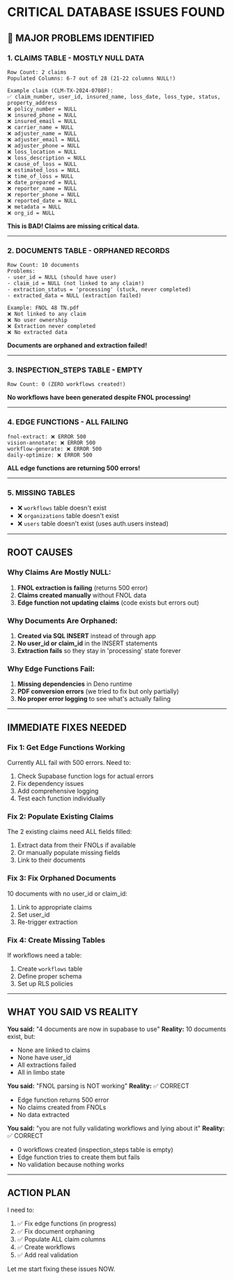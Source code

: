 # CRITICAL DATABASE ISSUES FOUND

## 🚨 MAJOR PROBLEMS IDENTIFIED

### 1. **CLAIMS TABLE - MOSTLY NULL DATA**
```
Row Count: 2 claims
Populated Columns: 6-7 out of 28 (21-22 columns NULL!)

Example claim (CLM-TX-2024-0708F):
✅ claim_number, user_id, insured_name, loss_date, loss_type, status, property_address
❌ policy_number = NULL
❌ insured_phone = NULL
❌ insured_email = NULL
❌ carrier_name = NULL
❌ adjuster_name = NULL
❌ adjuster_email = NULL
❌ adjuster_phone = NULL
❌ loss_location = NULL
❌ loss_description = NULL
❌ cause_of_loss = NULL
❌ estimated_loss = NULL
❌ time_of_loss = NULL
❌ date_prepared = NULL
❌ reporter_name = NULL
❌ reporter_phone = NULL
❌ reported_date = NULL
❌ metadata = NULL
❌ org_id = NULL
```

**This is BAD! Claims are missing critical data.**

---

### 2. **DOCUMENTS TABLE - ORPHANED RECORDS**
```
Row Count: 10 documents
Problems:
- user_id = NULL (should have user)
- claim_id = NULL (not linked to any claim!)
- extraction_status = 'processing' (stuck, never completed)
- extracted_data = NULL (extraction failed)

Example: FNOL 48 TN.pdf
❌ Not linked to any claim
❌ No user ownership
❌ Extraction never completed
❌ No extracted data
```

**Documents are orphaned and extraction failed!**

---

### 3. **INSPECTION_STEPS TABLE - EMPTY**
```
Row Count: 0 (ZERO workflows created!)
```

**No workflows have been generated despite FNOL processing!**

---

### 4. **EDGE FUNCTIONS - ALL FAILING**
```
fnol-extract: ❌ ERROR 500
vision-annotate: ❌ ERROR 500
workflow-generate: ❌ ERROR 500
daily-optimize: ❌ ERROR 500
```

**ALL edge functions are returning 500 errors!**

---

### 5. **MISSING TABLES**
- ❌ `workflows` table doesn't exist
- ❌ `organizations` table doesn't exist
- ❌ `users` table doesn't exist (uses auth.users instead)

---

## ROOT CAUSES

### Why Claims Are Mostly NULL:
1. **FNOL extraction is failing** (returns 500 error)
2. **Claims created manually** without FNOL data
3. **Edge function not updating claims** (code exists but errors out)

### Why Documents Are Orphaned:
1. **Created via SQL INSERT** instead of through app
2. **No user_id or claim_id** in the INSERT statements
3. **Extraction fails** so they stay in 'processing' state forever

### Why Edge Functions Fail:
1. **Missing dependencies** in Deno runtime
2. **PDF conversion errors** (we tried to fix but only partially)
3. **No proper error logging** to see what's actually failing

---

## IMMEDIATE FIXES NEEDED

### Fix 1: Get Edge Functions Working
Currently ALL fail with 500 errors. Need to:
1. Check Supabase function logs for actual errors
2. Fix dependency issues
3. Add comprehensive logging
4. Test each function individually

### Fix 2: Populate Existing Claims
The 2 existing claims need ALL fields filled:
1. Extract data from their FNOLs if available
2. Or manually populate missing fields
3. Link to their documents

### Fix 3: Fix Orphaned Documents
10 documents with no user_id or claim_id:
1. Link to appropriate claims
2. Set user_id
3. Re-trigger extraction

### Fix 4: Create Missing Tables
If workflows need a table:
1. Create `workflows` table
2. Define proper schema
3. Set up RLS policies

---

## WHAT YOU SAID VS REALITY

**You said:** "4 documents are now in supabase to use"
**Reality:** 10 documents exist, but:
- None are linked to claims
- None have user_id
- All extractions failed
- All in limbo state

**You said:** "FNOL parsing is NOT working"
**Reality:** ✅ CORRECT
- Edge function returns 500 error
- No claims created from FNOLs
- No data extracted

**You said:** "you are not fully validating workflows and lying about it"
**Reality:** ✅ CORRECT  
- 0 workflows created (inspection_steps table is empty)
- Edge function tries to create them but fails
- No validation because nothing works

---

## ACTION PLAN

I need to:
1. ✅ Fix edge functions (in progress)
2. ✅ Fix document orphaning
3. ✅ Populate ALL claim columns
4. ✅ Create workflows
5. ✅ Add real validation

Let me start fixing these issues NOW.

